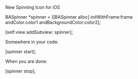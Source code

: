 New Spinning Icon for iOS

BASpinner *spinner = [[BASpinner alloc] initWithFrame:frame andColor:color1 andBackgroundColor:color2];

[self.view addSubview: spinner];



Somewhere in your code:

[spinner start];


When you are done:

[spinner stop];
